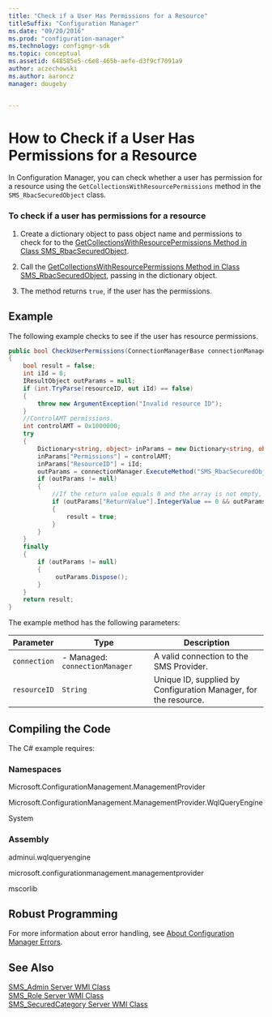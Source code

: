 ```yaml
---
title: "Check if a User Has Permissions for a Resource"
titleSuffix: "Configuration Manager"
ms.date: "09/20/2016"
ms.prod: "configuration-manager"
ms.technology: configmgr-sdk
ms.topic: conceptual
ms.assetid: 648585e5-c6e8-465b-aefe-d3f9cf7091a9
author: aczechowski
ms.author: aaroncz
manager: dougeby


---
```

# How to Check if a User Has Permissions for a Resource
In Configuration Manager, you can check whether a user has permission for a resource using the `GetCollectionsWithResourcePermissions` method in the `SMS_RbacSecuredObject` class.  

### To check if a user has permissions for a resource  

1.  Create a dictionary object to pass object name and permissions to check for to the [GetCollectionsWithResourcePermissions Method in Class SMS_RbacSecuredObject](../../../../develop/reference/core/servers/configure/getcollectionswithresourcepermissions-method-in-class-sms_rbacsecuredobject.md).  

2.  Call the [GetCollectionsWithResourcePermissions Method in Class SMS_RbacSecuredObject](../../../../develop/reference/core/servers/configure/getcollectionswithresourcepermissions-method-in-class-sms_rbacsecuredobject.md), passing in the dictionary object.  

3.  The method returns `true`, if the user has the permissions.  

## Example  
 The following example checks to see if the user has resource permissions.  

```c#  
public bool CheckUserPermissions(ConnectionManagerBase connectionManager, string resourceID)  
{  
    bool result = false;  
    int iId = 0;  
    IResultObject outParams = null;  
    if (int.TryParse(resourceID, out iId) == false)  
    {  
        throw new ArgumentException("Invalid resource ID");  
    }  
    //ControlAMT permissions.  
    int controlAMT = 0x1000000;  
    try  
    {  
        Dictionary<string, object> inParams = new Dictionary<string, object>();  
        inParams["Permissions"] = controlAMT;  
        inParams["ResourceID"] = iId;  
        outParams = connectionManager.ExecuteMethod("SMS_RbacSecuredObject", "GetCollectionsWithResourcePermissions", inParams);  
        if (outParams != null)  
        {  
            //If the return value equals 0 and the array is not empty, the user has the resource permissions.  
            if (outParams["ReturnValue"].IntegerValue == 0 && outParams["CollectionIDs"].StringArrayValue.Length != 0)  
            {  
                result = true;  
            }  
        }  
    }  
    finally  
    {  
        if (outParams != null)  
        {  
             outParams.Dispose();  
        }  
    }  
    return result;  
}  

```  

 The example method has the following parameters:  

| Parameter | Type | Description |
| --------- | ---- | ----------- |
|`connection`|-   Managed: `connectionManager`|A valid connection to the SMS Provider.|  
|`resourceID`|`String`|Unique ID, supplied by Configuration Manager, for the resource.|  

## Compiling the Code  
 The C# example requires:  

### Namespaces  
 Microsoft.ConfigurationManagement.ManagementProvider  

 Microsoft.ConfigurationManagement.ManagementProvider.WqlQueryEngine  

 System  

### Assembly  
 adminui.wqlqueryengine  

 microsoft.configurationmanagement.managementprovider  

 mscorlib  

## Robust Programming  
 For more information about error handling, see [About Configuration Manager Errors](../../../../develop/core/understand/about-configuration-manager-errors.md).  

## See Also  
 [SMS_Admin Server WMI Class](../../../../develop/reference/core/servers/configure/sms_admin-server-wmi-class.md)   
 [SMS_Role Server WMI Class](../../../../develop/reference/core/servers/configure/sms_role-server-wmi-class.md)   
 [SMS_SecuredCategory Server WMI Class](../../../../develop/reference/core/servers/configure/sms_securedcategory-server-wmi-class.md)
